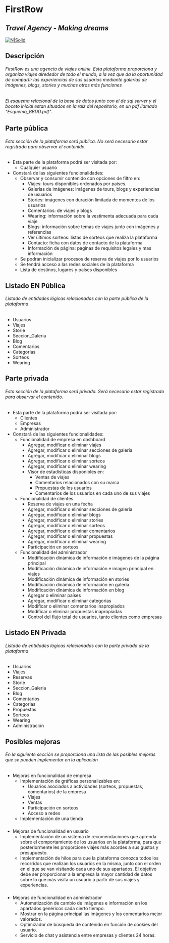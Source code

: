 # FirstRow
## _Travel Agency - Making dreams_

[![N|Solid](https://www.lesly.es/images/playlists/6433450.png)](https://github.com/crm107-ua/FirstRow)

## Descripción

###### FirstRow es una agencia de viajes online. Esta plataforma  proporciona y organiza viajes alrededor de todo el mundo, a la vez que da la oportunidad de compartir las experiencias de sus usuarios mediante galerías de imágenes, blogs, stories y muchas otras más funciones

###
###

###### El esquema relacional de la base de datos junto con el de sql server y el boceto inicial estan situados en la raíz del repositorio, en un pdf llamado "Esquema_BBDD.pdf". 

###
###

## Parte pública

###### Esta sección de la plataforma será pública. No será necesario estar registrado para observar el contenido.

- Esta parte de la plataforma podrá ser visitada por:
    - Cualquier usuario
- Constará de las siguientes funcionalidades:
    - Observar y consumir contenido con opciones de filtro en:
        -  Viajes: tours disponibles ordenados por países. 
        -  Galerías de imágenes: imágenes de tours, blogs y experiencias de usuarios
        -  Stories: imágenes con duración limitada de momentos de los usuarios
        -  Comentarios: de viajes y blogs
        -  Wearing: información sobre la vestimenta adecuada para cada viaje
        -  Blogs: información sobre temas de viajes junto con imágenes y referencias
        -  Ver últimos sorteos: listas de sorteos que realiza la plataforma
        -  Contacto: ficha con datos de contacto de la plataforma
        -  Información de página: paginas de requisitos legales y mas información
    - Se podrán inicializar procesos de reserva de viajes por lo usuarios
    - Se tendrá acceso a las redes sociales de la plataforma
    - Lista de destinos, lugares y países disponibles

###
###

## Listado EN Pública

###### Listado de entidades lógicas relacionadas con la parte pública de la plataforma

- Usuarios
- Viajes
- Storie
- Seccion_Galeria
- Blog
- Comentarios
- Categorias
- Sorteos
- Wearing

## Parte privada

###### Esta sección de la plataforma será privada. Será necesario estar registrado para observar el contenido.

- Esta parte de la plataforma podrá ser visitada por:
    - Clientes
    - Empresas
    - Administrador
- Constará de las siguientes funcionalidades:
    - Funcionalidad de empresa en dashboard
        -  Agregar, modificar o eliminar viajes
        -  Agregar, modificar o eliminar secciones de galería
        -  Agregar, modificar o eliminar blogs
        -  Agregar, modificar o eliminar sorteos
        -  Agregar, modificar o eliminar wearing
        -  Visor de estadísticas disponibles en:
            - Ventas de viajes
            - Comentarios relacionados con su marca
            - Propuestas de los usuarios
            - Comentarios de los usuarios en cada uno de sus viajes
    - Funcionalidad de clientes
        -  Reserva de viajes en una fecha
        -  Agregar, modificar o eliminar secciones de galería
        -  Agregar, modificar o eliminar blogs
        -  Agregar, modificar o eliminar stories
        -  Agregar, modificar o eliminar sorteos
        -  Agregar, modificar o eliminar comentarios
        -  Agregar, modificar o eliminar propuestas
        -  Agregar, modificar o eliminar wearing
        -  Participación en sorteos
    - Funcionalidad del administrador
        -  Modificación dinámica de información e imágenes de la página principal
        -  Modificación dinámica de información e imagen principal en viajes
        -  Modificación dinámica de información en stories
        -  Modificación dinámica de información en galería
        -  Modificación dinámica de información en blog
        -  Agregar o eliminar países
        -  Agregar, modificar o eliminar categorias
        -  Modificar o eliminar comentarios inapropiados
        -  Modificar o eliminar propuestas inapropiadas
        -  Control del flujo total de usuarios, tanto clientes como empresas
        
###
###

## Listado EN Privada

###### Listado de entidades lógicas relacionadas con la parte privada de la plataforma

- Usuarios
- Viajes
- Reservas
- Storie
- Seccion_Galeria
- Blog
- Comentarios
- Categorias
- Propuestas
- Sorteos
- Wearing
- Administración

###
###

## Posibles mejoras

###### En la siguiente sección se proporciona una lista de las posibles mejoras que se pueden implementar en la aplicación

- Mejoras en funcionalidad de empresa
    - Implementación de gráficas personalizables en:
        - Usuarios asociados a actividades (sorteos, propuestas, comentarios) de la empresa
        - Viajes
        - Ventas
        - Participación en sorteos
        - Acceso a redes
    - Implementación de una tienda
    ###
 - Mejoras de funcionalidad en usuario
    - Implementación de un sistema de recomendaciones que aprenda sobre el comportamiento de los usuarios en la plataforma, para que posteriormente les proporcione viajes más acordes a sus gustos y presupuesto.
    - Implementación de hilos para que la plataforma conozca todos los recorridos que realizan los usuarios en la misma, junto con el orden en el que se van visitando cada uno de sus apartados. El objetivo debe ser proporcionar a la empresa la mayor cantidad de datos sobre lo que más visita un usuario a partir de sus viajes y experiencias.
    ###
 - Mejoras de funcionalidad en administrador
    -  Automatización de cambio de imágenes e información en los apartados genéricos cada cierto tiempo.
    -  Mostrar en la página principal las imágenes y los comentarios mejor valorados.
    -  Optimizador de búsqueda de contenido en función de cookies del usuario.
    -  Servicio de chat y asistencia entre empresas y clientes 24 horas.










